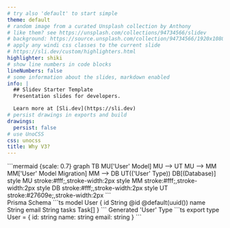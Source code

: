 ```yaml
---
# try also 'default' to start simple
theme: default
# random image from a curated Unsplash collection by Anthony
# like them? see https://unsplash.com/collections/94734566/slidev
# background: https://source.unsplash.com/collection/94734566/1920x1080
# apply any windi css classes to the current slide
# https://sli.dev/custom/highlighters.html
highlighter: shiki
# show line numbers in code blocks
lineNumbers: false
# some information about the slides, markdown enabled
info: |
  ## Slidev Starter Template
  Presentation slides for developers.

  Learn more at [Sli.dev](https://sli.dev)
# persist drawings in exports and build
drawings:
  persist: false
# use UnoCSS
css: unocss
title: Why V3?
---
```

<div class="grid grid-cols-2">
<div>
```mermaid {scale: 0.7}
graph TB
MU['User' Model]
MU --> UT
MU --> MM
MM['User' Model Migration]
MM --> DB
UT(('User' Type))
DB[(Database)]
style MU stroke:#fff;,stroke-width:2px
style MM stroke:#fff;,stroke-width:2px
style DB stroke:#fff;,stroke-width:2px
style UT stroke:#27609e;,stroke-width:2px
```
</div>

<div>
Prisma Schema
```ts
model User {
  id String @id @default(uuid())
  name String
  email String
  tasks Task[]
}
```
Generated 'User' Type
```ts
export type User = {
  id: string
  name: string
  email: string
}
```
</div>

<style>
.footnotes-sep {
  @apply mt-20 opacity-10;
}
.footnotes {
  @apply text-sm opacity-75;
}
.footnote-backref {
  display: none;
}
</style>
</div>